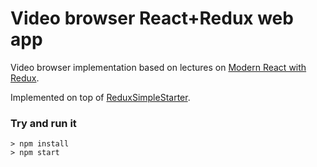 # Video browser React+Redux web app

Video browser implementation based on lectures on [Modern React with Redux](https://www.udemy.com/react-redux/).

Implemented on top of [ReduxSimpleStarter](https://github.com/StephenGrider/ReduxSimpleStarter).

### Try and run it

```
> npm install
> npm start
```
